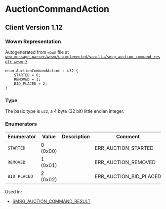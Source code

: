 # AuctionCommandAction

## Client Version 1.12

### Wowm Representation

Autogenerated from `wowm` file at [`wow_message_parser/wowm/unimplemented/vanilla/smsg_auction_command_result.wowm:3`](https://github.com/gtker/wow_messages/tree/main/wow_message_parser/wowm/unimplemented/vanilla/smsg_auction_command_result.wowm#L3).

```rust,ignore
enum AuctionCommandAction : u32 {
    STARTED = 0;
    REMOVED = 1;
    BID_PLACED = 2;
}
```
### Type
The basic type is `u32`, a 4 byte (32 bit) little endian integer.
### Enumerators
| Enumerator | Value  | Description | Comment |
| --------- | -------- | ----------- | ------- |
| `STARTED` | 0 (0x00) |  | ERR_AUCTION_STARTED |
| `REMOVED` | 1 (0x01) |  | ERR_AUCTION_REMOVED |
| `BID_PLACED` | 2 (0x02) |  | ERR_AUCTION_BID_PLACED |

Used in:
* [SMSG_AUCTION_COMMAND_RESULT](smsg_auction_command_result.md)

